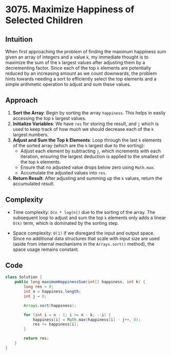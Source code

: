 # 3075. Maximize Happiness of Selected Children

## Intuition

When first approaching the problem of finding the maximum happiness sum given an array of integers and a value `k`, my immediate thought is to maximize the sum of the `k` largest values after adjusting them by a decrementing factor. Since each of the top `k` elements are potentially reduced by an increasing amount as we count downwards, the problem hints towards needing a sort to efficiently select the top elements and a simple arithmetic operation to adjust and sum these values.

## Approach

1. **Sort the Array**: Begin by sorting the array `happiness`. This helps in easily accessing the top `k` largest values.
2. **Initialize Variables**: We have `res` for storing the result, and `j` which is used to keep track of how much we should decrease each of the `k` largest numbers.
3. **Adjust and Sum the Top k Elements**: Loop through the last `k` elements of the sorted array (which are the `k` largest due to the sorting):
   - Adjust each element by subtracting `j`, which increments with each iteration, ensuring the largest deduction is applied to the smallest of the top `k` elements.
   - Ensure that no adjusted value drops below zero using `Math.max`.
   - Accumulate the adjusted values into `res`.
4. **Return Result**: After adjusting and summing up the `k` values, return the accumulated result.

## Complexity

- Time complexity: `O(n * log(n))` due to the sorting of the array. The subsequent loop to adjust and sum the top `k` elements only adds a linear `O(k)` term, which is dominated by the sorting step.

- Space complexity: `O(1)` if we disregard the input and output space. Since no additional data structures that scale with input size are used (aside from internal mechanisms in the `Arrays.sort()` method), the space usage remains constant.

## Code

```java
class Solution {
    public long maximumHappinessSum(int[] happiness, int k) {
        long res = 0;
        int n = happiness.length;
        int j = 0;

        Arrays.sort(happiness);

        for (int i = n - 1; i >= n - k; --i) {
            happiness[i] = Math.max(happiness[i] - j++, 0);
            res += happiness[i];
        }

        return res;
    }
}
```
